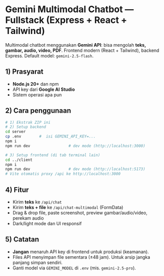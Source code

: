 # Gemini Multimodal Chatbot — Fullstack (Express + React + Tailwind)

Multimodal chatbot menggunakan **Gemini API**: bisa mengolah **teks, gambar, audio, video, PDF**. Frontend modern (React + Tailwind), backend Express. Default model: `gemini-2.5-flash`.

## 1) Prasyarat

- **Node.js 20+** dan npm
- API key dari **Google AI Studio**
- Sistem operasi apa pun

## 2) Cara penggunaan

```bash
# 1) Ekstrak ZIP ini
# 2) Setup backend
cd server
cp .env        #  isi GEMINI_API_KEY=...
npm i
npm run dev                 # dev mode (http://localhost:3000)

# 3) Setup frontend (di tab terminal lain)
cd ../client
npm i
npm run dev                 # dev mode (http://localhost:5173)
# Vite otomatis proxy /api ke http://localhost:3000
```

## 4) Fitur

- Kirim **teks** ke `/api/chat`
- Kirim **teks + file** ke `/api/chat-multimodal` (FormData)
- Drag & drop file, paste screenshot, preview gambar/audio/video, perekam audio
- Dark/light mode dan UI responsif

## 5) Catatan

- **Jangan** menaruh API key di frontend untuk produksi (keamanan).
- Files API menyimpan file sementara (±48 jam). Untuk arsip jangka panjang simpan sendiri.
- Ganti model via `GEMINI_MODEL` di `.env` (mis. `gemini-2.5-pro`).
